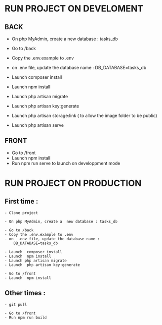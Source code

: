 # RUN PROJECT ON DEVELOMENT

## BACK

- On php MyAdmin, create a new database : tasks_db

- Go to /back
- Copy the .env.example to .env

- on .env file, update the database name :
  DB_DATABASE=tasks_db

- Launch composer install
- Launch npm install

- Launch php artisan migrate

- Launch php artisan key:generate
- Launch php artisan storage:link ( to allow the image folder to be public)

- Launch php artisan serve

## FRONT

- Go to /front
- Launch npm install
- Run npm run serve to launch on developpment mode

# RUN PROJECT ON PRODUCTION

## First time :

    - Clone project

    - On php MyAdmin, create a  new database : tasks_db

    - Go to /back
    - Copy the .env.example to .env
    - on  .env file, update the database name :
    	DB_DATABASE=tasks_db

    - Launch  composer install
    - Launch  npm install
    - Launch php artisan migrate
    - Launch  php artisan key:generate

    - Go to /front
    - Launch  npm install

## Other times :

    - git pull

    - Go to /front
    - Run npm run build
